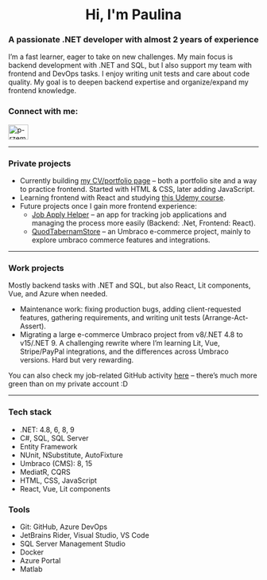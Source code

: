 <h1 align="center">Hi, I'm Paulina</h1>
<h3 align="center">
  A passionate .NET developer with almost 2 years of experience
</h3>

<p>
  I’m a fast learner, eager to take on new challenges. My main focus is backend
  development with .NET and SQL, but I also support my team with frontend and
  DevOps tasks. I enjoy writing unit tests and care about code quality. My goal
  is to deepen backend expertise and organize/expand my frontend knowledge.
</p>

<h3 align="left">Connect with me:</h3>
<p align="left">
  <a href="https://linkedin.com/in/p-rzemieniarz" target="blank">
    <img
      align="center"
      src="https://raw.githubusercontent.com/rahuldkjain/github-profile-readme-generator/master/src/images/icons/Social/linked-in-alt.svg"
      alt="p-rzemieniarz"
      height="30"
      width="40"
    />
  </a>
</p>
<hr />

<h3>Private projects</h3>
<ul>
  <li>
    Currently building
    <a href="https://github.com/przemieniarz/portfolioCV">my CV/portfolio page</a> – both a portfolio site and a way to
    practice frontend. Started with HTML & CSS, later adding JavaScript.
  </li>
  <li>
    Learning frontend with React and studying
    <a
      href="https://www.udemy.com/course/the-complete-web-development-bootcamp/"
      >this Udemy course</a
    >.
  </li>
  <li>
    Future projects once I gain more frontend experience:
    <ul>
      <li>
        <a href="https://github.com/przemieniarz/JobApplyHelper">Job Apply Helper</a> – an app for tracking job applications
        and managing the process more easily (Backend: .Net, Frontend: React).
      </li>
      <li>
        <a href="https://github.com/przemieniarz/QuodTabernamStore">QuodTabernamStore</a> – an Umbraco e-commerce project, mainly
        to explore umbraco commerce features and integrations.
      </li>
    </ul>
  </li>
</ul>
<hr />

<h3>Work projects</h3>
<p>
  Mostly backend tasks with .NET and SQL, but also React, Lit components, Vue,
  and Azure when needed.
</p>
<ul>
  <li>
    Maintenance work: fixing production bugs, adding client-requested features,
    gathering requirements, and writing unit tests (Arrange-Act-Assert).
  </li>
  <li>
    Migrating a large e-commerce Umbraco project from v8/.NET 4.8 to v15/.NET 9.
    A challenging rewrite where I’m learning Lit, Vue, Stripe/PayPal
    integrations, and the differences across Umbraco versions. Hard but very
    rewarding.
  </li>
</ul>
<p>
  You can also check my job-related GitHub activity
  <a href="">here</a> – there’s much more green than on my private account :D
</p>
<hr />

<h3>Tech stack</h3>
<ul>
  <li>.NET: 4.8, 6, 8, 9</li>
  <li>C#, SQL, SQL Server</li>
  <li>Entity Framework</li>
  <li>NUnit, NSubstitute, AutoFixture</li>
  <li>Umbraco (CMS): 8, 15</li>
  <li>MediatR, CQRS</li>
  <li>HTML, CSS, JavaScript</li>
  <li>React, Vue, Lit components</li>
</ul>

<h3>Tools</h3>
<ul>
  <li>Git: GitHub, Azure DevOps</li>
  <li>JetBrains Rider, Visual Studio, VS Code</li>
  <li>SQL Server Management Studio</li>
  <li>Docker</li>
  <li>Azure Portal</li>
  <li>Matlab</li>
</ul>
